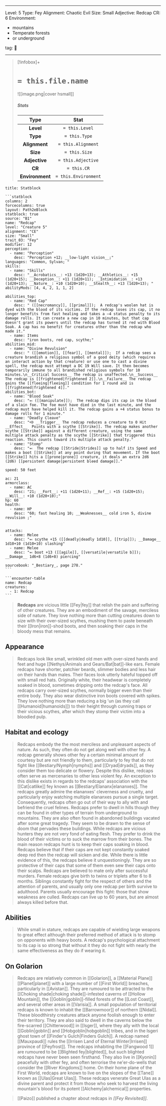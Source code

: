 
---


Level: 5
Type: Fey
Alignment: Chaotic Evil
Size: Small
Adjective: Redcap
CR: 6
Environment:
- mountains
- Temperate forests
- or underground


tag: 👹

---

> [!infobox]+
> #  `= this.file.name`
> ![[image.png|cover hsmall]]
> ##### Stats
> Type | Stat |
> :---:|:---:|
> **Level** | `= this.Level` |
> **Type** | `= this.Type` |
> **Alignment** | `= this.Alignment` |
> **Size** | `= this.Size` |
> **Adjective** | `= this.Adjective` |
> **CR** | `= this.CR` |
> **Environment** | `= this.Environment` |




````ad-info
title: Statblock

```statblock
columns: 2
forcecolumns: true
layout: Path2eBlock
statblock: true
source: "B1"
name: "Redcap"
level: "Creature 5"
alignment: "CE"
size: "Small"
trait_03: "Fey"
modifier: 12
perception:
  - name: "Perception"
    desc: "Perception +12; __low-light vision__;"
languages: "Common, Sylvan; "
skills:
  - name: "Skills"
    desc: "__Acrobatics__: +13 (1d20+13); __Athletics__: +15 (1d20+15); __Deception__: +11 (1d20+11); __Intimidation__: +13 (1d20+13); __Nature__: +10 (1d20+10); __Stealth__: +13 (1d20+13); "
abilityMods: [4, 4, 2, 1, 1, 2]

abilities_top:
  - name: "Red Cap"
    desc: " ([[necromancy]], [[primal]]);  A redcap's woolen hat is dyed with the blood of its victims. If the redcap loses its cap, it no longer benefits from fast healing and takes a –4 status penalty to its damage rolls. It can create a new cap in 10 minutes, but that cap doesn't grant its powers until the redcap has turned it red with Blood Soak. A cap has no benefit for creatures other than the redcap who made it."
  - name: Items
    desc: "iron boots, red cap, scythe;"
abilities_mid:
  - name: "Divine Revulsion"
    desc: " ([[emotion]], [[fear]], [[mental]]);  If a redcap sees a creature brandish a religious symbol of a good deity (which requires an interact action by that creature) or use one to cast a divine spell, the redcap must attempt a DC 19 Will save. It then becomes temporarily immune to all brandished religious symbols for 10 minutes.\n__Critical Success__ The redcap is unaffected.\n__Success__ The redcap is [[frightened|frightened 2]].\n__Failure__ The redcap gains the [[fleeing|fleeing]] condition for 1 round and is [[frightened|frightened 4]]."
abilities_bot:
  - name: "Blood Soak"
    desc: "⬻ ([[manipulate]]);  The redcap dips its cap in the blood of a slain foe. The foe must have died in the last minute, and the redcap must have helped kill it. The redcap gains a +4 status bonus to damage rolls for 1 minute."
  - name: "Deadly Cleave"
    desc: "⬲ __Trigger__ The redcap reduces a creature to 0 Hit __Effect__  Points with a scythe [[Strike]]. The redcap makes another scythe [[Strike]] against a different creature, using the same multiple attack penalty as the scythe [[Strike]] that triggered this reaction. This counts toward its multiple attack penalty."
  - name: "Stomp"
    desc: "⬻  The redcap [[Stride|Strides]] up to half its Speed and makes a boot [[Strike]] at any point during that movement. If the boot [[Strike]] hits a [[prone|prone]] creature, it deals an extra 2d6 (2d6) [[persistent damage|persistent bleed damage]]."

speed: 50 feet

ac: 21
armorclass:
  - name: AC
    desc: "21; __Fort__: +11 (1d20+11); __Ref__: +15 (1d20+15); __Will__: +10 (1d20+10);"
hp: 60
health:
  - name: HP
    desc: "60; fast healing 10; __Weaknesses__ cold iron 5, divine revulsion ;"


attacks:
  - name: Melee
    desc: "⬻ scythe +15 ([[deadly|deadly 1d10]], [[trip]]); __Damage__ 1d10+10 (1d10+10) slashing"
  - name: Melee
    desc: "⬻ boot +13 ([[agile]], [[versatile|versatile b]]); __Damage__ 1d6+8 (1d6+8) piercing"

sourcebook: "_Bestiary_, page 278."
```

```encounter-table
name: Redcap
creatures:
  - 1: Redcap
```

````



> **Redcaps** are vicious little [[Fey|fey]] that relish the pain and suffering of other creatures. They are an embodiment of the savage, merciless side of nature. They love nothing more than cutting creatures down to size with their over-sized scythes, mushing them to paste beneath their [[Iron|iron]]-shod boots, and then soaking their caps in the bloody mess that remains.



## Appearance

> Redcaps look like small, wrinkled old men with over-sized hands and feet and huge [[Nethys/Animals and Gears/Bat|bat]]-like ears. Female redcaps have shorter, patchier beards, slimmer bodies and less hair on their hands than males. Their faces look utterly hateful topped off with small red hats. Originally white, their headwear is completely soaked in blood, sometimes dripping onto the redcap's face. All redcaps carry over-sized scythes, normally bigger even than their entire body. They also wear distinctive iron boots covered with spikes. They love nothing more than reducing a big 'un (as they call [[Humanoid|humanoids]]) to their height through cunning traps or their vicious scythes, after which they stomp their victim into a bloodied pulp.


## Habitat and ecology

> Redcaps embody the the most merciless and unpleasant aspects of nature. As such, they often do not get along well with other fey. A redcap generally shows other fey a certain minimal amount of courtesy but are not friendly to them, particularly to fey that do not fight like [[Bestiary/Nymph|nymphs]] and [[Dryad|dryads]], as they consider them too delicate or flowery. Despite this dislike, redcaps often serve as mercenaries to other less violent fey. An exception to this dislike exists in regards to the redcaps' association with the [[Cat|catlike]] fey known as [[Bestiary/Elananx|elananxes]]. The redcaps greatly admire the elananxes' cleverness and cruelty, and particularly enjoy watching multiple elananxes pursue a single target. Consequently, redcaps often go out of their way to ally with and befriend the cruel felines.
> Redcaps prefer to dwell in hills though they can be found in other types of terrain from underground to mountains. They are also often found in abandoned buildings vacated after some great tragedy. They seem to be drawn to the sense of doom that pervades these buildings.
> While redcaps are vicious hunters they are not very fond of eating flesh. They prefer to drink the blood of their victims or to suck the marrow from their bones. The main reason redcaps hunt is to keep their caps soaking in blood. Redcaps believe that if their caps are not kept constantly soaked deep red then the redcap will sicken and die. While there is little evidence of this, the redcaps believe it unquestioningly. They are so protective of their caps that some of them even sew their caps onto their scalps.
> Redcaps are believed to mate only after successful murders. Female redcaps give birth to twins or triplets after 6 to 8 months. Siblings constantly fight for the respect of others and the attention of parents, and usually only one redcap per birth survive to adulthood. Parents usually encourage this fight: those that show weakness are culled. Redcaps can live up to 60 years, but are almost always killed before that.


## Abilities

> While small in stature, redcaps are capable of wielding large weapons to great effect although their preferred method of attack is to stomp on opponents with heavy boots. A redcap's psychological attachment to its cap is so strong that without it they do not fight with nearly the same effectiveness as they do if wearing it.


## On Golarion

> Redcaps are relatively common in [[Golarion]], a [[Material Plane]] [[Planet|planet]] with a large number of [[First World]] breaches, particularly in [[Avistan]]. They are rumoured to be attracted to the [[Choking shade|choking shade]]-infested caverns of [[Hollow Mountain]], the [[Goblin|goblin]]-filled forests of the [[Lost Coast]], and several other areas in [[Varisia]].
> A small population of territorial redcaps is known to inhabit the [[Barrowmoor]] of northern [[Nidal]]. These bloodthirsty creatures attack anyone foolish enough to enter their territory. They are also said to dwell in the caverns below the fire-scarred [[Chitterwood]] in [[Isger]], where they ally with the local [[Goblin|goblin]] and [[Hobgoblin|hobgoblin]] tribes, and in the Isgeri ghost town of [[Finder's Gulch|Finders Gulch]]. A redcap named [[Mauxpaudi]] rules the [[Irrisen Land of Eternal Winter|Irrisen]] province of [[Feyfrost]]. The redcaps inhabiting the [[Fangwood 1]] are rumoured to be [[Blighted fey|blighted]], but such blighted redcaps have never been seen firsthand. They also live in [[Kyonin]] peacefully with other fey, and often terrorise the ne'er-do-wells that consider the [[River Kingdoms]] home.
> On their home plane of the First World, redcaps are known to live on the slopes of the [[Tane]] known as [[Ulas|Great Ulas]]. These redcaps venerate Great Ulas as a divine parent and protect it from those who seek to harvest the living mountain's blood for its potent [[Alchemy|alchemical]] properties.


> [[Paizo]] published a chapter about redcaps in *[[Fey Revisited]]*.








